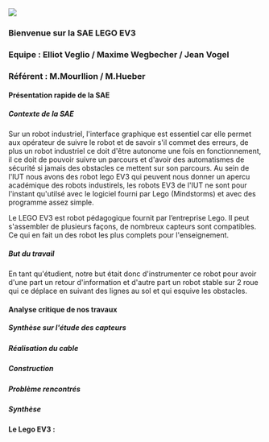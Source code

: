 <img src="iut-mulhouse.jpg">

### Bienvenue sur la SAE LEGO EV3 

### Equipe : Elliot Veglio / Maxime Wegbecher / Jean Vogel

### Référent : M.Mourllion / M.Hueber

      
#### Présentation rapide de la SAE

##### Contexte de la SAE

Sur un robot industriel, l'interface graphique est essentiel car elle permet aux opérateur de suivre le robot et de savoir s'il commet des erreurs, de plus un robot industriel ce doit d'être autonome une fois en fonctionnement, il ce doit de pouvoir suivre un parcours et d'avoir des automatismes de sécurité si jamais des obstacles ce mettent sur son parcours. Au sein de l'IUT nous avons des robot lego EV3 qui peuvent nous donner un apercu académique des robots industirels, les robots EV3 de l'IUT ne sont pour l'instant qu'utilsé avec le logiciel fourni par Lego (Mindstorms) et avec des programme assez simple. 

Le LEGO EV3 est robot pédagogique fournit par l’entreprise Lego. Il peut s'assembler de plusieurs façons, de nombreux capteurs sont compatibles. Ce qui en fait un des robot les plus complets pour l'enseignement. 

##### But du travail

En tant qu'étudient, notre but était donc d'instrumenter ce robot pour avoir d'une part un retour d'information et d'autre part un robot stable sur 2 roue qui ce déplace en suivant des lignes au sol et qui esquive les obstacles. 

#### Analyse critique de nos travaux

##### Synthèse sur l'étude des capteurs

##### Réalisation du cable 

##### Construction

##### Problème rencontrés

##### Synthèse
      
#### Le Lego EV3 :



